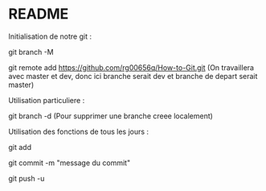 # README

Initialisation de notre git :

git branch -M <branche>

git remote add <branche de depart> https://github.com/rg00656q/How-to-Git.git
	(On travaillera avec master et dev, donc ici branche serait dev et branche de depart serait master)

Utilisation particuliere :

git branch -d <branche>
	(Pour supprimer une branche creee localement)

Utilisation des fonctions de tous les jours :

git add <fichier>

git commit -m "message du commit"

git push -u <branche github> <notre branche>
